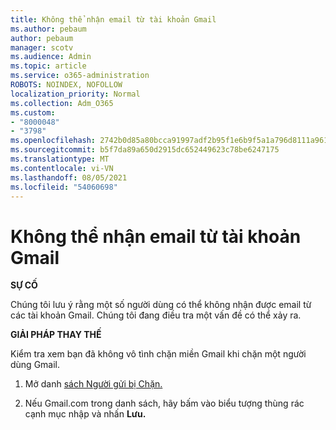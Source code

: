 ```yaml
---
title: Không thể nhận email từ tài khoản Gmail
ms.author: pebaum
author: pebaum
manager: scotv
ms.audience: Admin
ms.topic: article
ms.service: o365-administration
ROBOTS: NOINDEX, NOFOLLOW
localization_priority: Normal
ms.collection: Adm_O365
ms.custom:
- "8000048"
- "3798"
ms.openlocfilehash: 2742b0d85a80bcca91997adf2b95f1e6b9f5a1a796d8111a961f545f2364613d
ms.sourcegitcommit: b5f7da89a650d2915dc652449623c78be6247175
ms.translationtype: MT
ms.contentlocale: vi-VN
ms.lasthandoff: 08/05/2021
ms.locfileid: "54060698"
---
```

# <a name="unable-to-receive-email-from-gmail-accounts"></a>Không thể nhận email từ tài khoản Gmail

**SỰ CỐ**

Chúng tôi lưu ý rằng một số người dùng có thể không nhận được email từ các tài khoản Gmail. Chúng tôi đang điều tra một vấn đề có thể xảy ra.

**GIẢI PHÁP THAY THẾ**

Kiểm tra xem bạn đã không vô tình chặn miền Gmail khi chặn một người dùng Gmail.

1. Mở danh [sách Người gửi bị Chặn.](https://go.microsoft.com/fwlink/?linkid=2121010)

2. Nếu Gmail.com trong danh sách, hãy bấm vào biểu tượng thùng rác cạnh mục nhập và nhấn **Lưu.**
